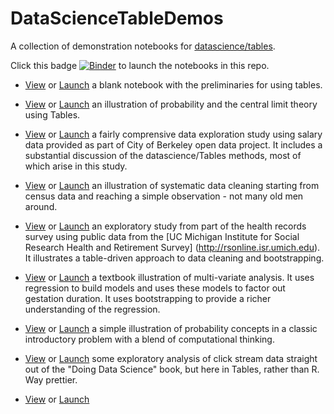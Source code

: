 # DataScienceTableDemos

A collection of demonstration notebooks for [datascience/tables](https://github.com/data-8/datascience).

Click this badge 
[![Binder](http://mybinder.org/badge.svg)](http://mybinder.org/repo/deculler/DataScienceTableDemos)
to launch the notebooks in this repo.

* [View](http://deculler.github.io/DataScienceTableDemos/blank.html) or
[Launch](http://mybinder.org/repo/deculler/DataScienceTableDemos/blank.ipynb)
a blank notebook with the preliminaries for using tables.

* [View](http://deculler.github.io/DataScienceTableDemos/RollingDice.html) or
[Launch](http://mybinder.org/repo/deculler/DataScienceTableDemos/RollingDice.ipynb)
an illustration of probability and the central limit theory using Tables.

* [View](http://deculler.github.io/DataScienceTableDemos/BerkeleySalary.html) or
[Launch](http://mybinder.org/repo/deculler/DataScienceTableDemos/BerkeleySalary.ipynb)
a fairly comprensive data exploration study using salary data provided
as part of City of Berkeley open data project.  It includes a substantial
discussion of the datascience/Tables methods, most of which arise in this 
study.

* [View](http://deculler.github.io/DataScienceTableDemos/Census.html) or
[Launch](http://mybinder.org/repo/deculler/DataScienceTableDemos/Census.ipynb)
an illustration of systematic data cleaning starting from census data
and reaching a simple observation - not many old men around.

* [View](http://deculler.github.io/DataScienceTableDemos/HealthSample.html) or
[Launch](http://mybinder.org/repo/deculler/DataScienceTableDemos/HealthSample.ipynb)
an exploratory study from part of the health records survey using 
public data from the [UC Michigan Institute for Social Research
Health and Retirement Survey] (http://rsonline.isr.umich.edu). It illustrates
a table-driven approach to data cleaning and bootstrapping.

* [View](http://deculler.github.io/DataScienceTableDemos/BirthweightRegression.html) or
[Launch](http://mybinder.org/repo/deculler/DataScienceTableDemos/BirthweightRegression.ipynb)
a textbook illustration of multi-variate analysis.  It uses regression to build
models and uses these models to factor out gestation duration.  It uses 
bootstrapping to provide a richer understanding of the regression.

* [View](http://deculler.github.io/DataScienceTableDemos/ProbabilityBirthdaySurprise.html) or
[Launch](http://mybinder.org/repo/deculler/DataScienceTableDemos/ProbabilityBirthdaySurprise.ipynb)
a simple illustration of probability concepts in a classic introductory
problem with a blend of computational thinking.

* [View](http://deculler.github.io/DataScienceTableDemos/Clicks.html) or
[Launch](http://mybinder.org/repo/deculler/DataScienceTableDemos/Clicks.ipynb)
some exploratory analysis of click stream data straight out of 
the "Doing Data Science" book, but here in Tables, rather than R.  Way
prettier.

* [View](http://deculler.github.io/DataScienceTableDemos/DS_short_tables.html) or
[Launch](http://mybinder.org/repo/deculler/DataScienceTableDemos/DS_short_tables.ipynb)












